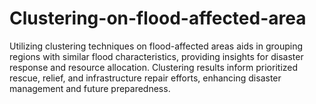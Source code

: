# Clustering-on-flood-affected-area
Utilizing clustering techniques on flood-affected areas aids in grouping regions with similar flood characteristics, providing insights for disaster response and resource allocation. Clustering results inform prioritized rescue, relief, and infrastructure repair efforts, enhancing disaster management and future preparedness.
